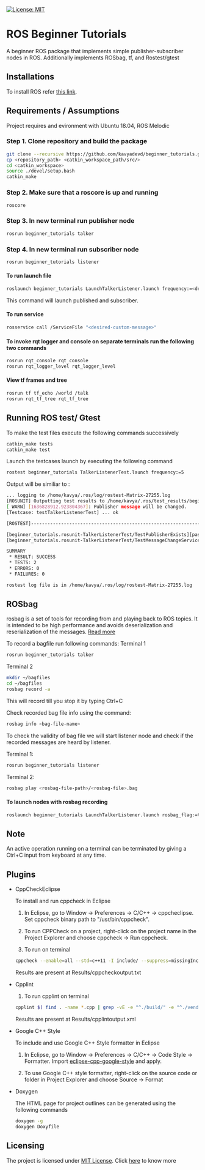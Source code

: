 [![License: MIT](https://img.shields.io/badge/License-MIT-blue.svg)](https://opensource.org/licenses/MIT)
# ROS Beginner Tutorials

A beginner ROS package that implements simple publisher-subscriber nodes in ROS.
Additionally implements ROSbag, tf, and Rostest/gtest


## Installations

To install ROS refer [this link](http://wiki.ros.org/ROS/Installation).

## Requirements / Assumptions
Project requires and evironment with Ubuntu 18.04, ROS Melodic


### Step 1. Clone repository and build the package
```bash
git clone --recursive https://github.com/kavyadevd/beginner_tutorials.git
cp <repository_path> <catkin_workspace_path/src/>
cd <catkin_workspace>
source ./devel/setup.bash
catkin_make
```

### Step 2. Make sure that a roscore is up and running
```bash
roscore
```
### Step 3. In new terminal run publisher node 
```bash
rosrun beginner_tutorials talker
```
### Step 4.  In new terminal run subscriber node 
```bash
rosrun beginner_tutorials listener
```

#### To run launch file

```bash
roslaunch beginner_tutorials LaunchTalkerListener.launch frequency:=<desired-frequency>
```
This command will launch published and subscriber.

#### To run service
```bash
rosservice call /ServiceFile "<desired-custom-message>"
```

#### To invoke rqt logger and console on separate terminals run the following two commands
```bash
rosrun rqt_console rqt_console
rosrun rqt_logger_level rqt_logger_level
```

#### View tf frames and tree

```bash
rosrun tf tf_echo /world /talk
rosrun rqt_tf_tree rqt_tf_tree
```

## Running ROS test/ Gtest

To make the test files execute the following commands successively
```bash
catkin_make tests
catkin_make test
```

Launch the testcases launch by executing the following command
```bash
rostest beginner_tutorials TalkerListenerTest.launch frequency:=5
```

Output will be similiar to :

```bash
... logging to /home/kavya/.ros/log/rostest-Matrix-27255.log
[ROSUNIT] Outputting test results to /home/kavya/.ros/test_results/beginner_tutorials/rostest-test_TalkerListenerTest.xml
[ WARN] [1636828912.923804367]: Publisher message will be changed.
[Testcase: testTalkerListenerTest] ... ok

[ROSTEST]-----------------------------------------------------------------------

[beginner_tutorials.rosunit-TalkerListenerTest/TestPublisherExists][passed]
[beginner_tutorials.rosunit-TalkerListenerTest/TestMessageChangeService][passed]

SUMMARY
 * RESULT: SUCCESS
 * TESTS: 2
 * ERRORS: 0
 * FAILURES: 0

rostest log file is in /home/kavya/.ros/log/rostest-Matrix-27255.log

```

## ROSbag
rosbag is a set of tools for recording from and playing back to ROS topics. It is intended to be high performance and avoids deserialization and reserialization of the messages. [Read more](http://wiki.ros.org/rosbag)

To record a bagfile run following commands:
Terminal 1
```bash
rosrun beginner_tutorials talker
```
Terminal 2
```bash
mkdir ~/bagfiles
cd ~/bagfiles
rosbag record -a
```
This will record till you stop it by typing Ctrl+C

Check recorded bag file info using the command:
```bash
rosbag info <bag-file-name>
```

To check the validity of bag file we will start listener node and check if the recorded messages are heard by listener.

Terminal 1:
```bash
rosrun beginner_tutorials listener
```

Terminal 2:
```bash
rosbag play <rosbag-file-path>/<rosbag-file>.bag
```

#### To launch nodes with rosbag recording
```bash
roslaunch beginner_tutorials LaunchTalkerListener.launch rosbag_flag:=true
```

## Note
An active operation running on a terminal can be terminated by giving a Ctrl+C input from keyboard at any time.

## Plugins


- CppCheckEclipse

    To install and run cppcheck in Eclipse

    1. In Eclipse, go to Window -> Preferences -> C/C++ -> cppcheclipse.
    Set cppcheck binary path to "/usr/bin/cppcheck".

    2. To run CPPCheck on a project, right-click on the project name in the Project Explorer 
    and choose cppcheck -> Run cppcheck.
    
    3. To run on terminal
    ```bash
    cppcheck --enable=all --std=c++11 -I include/ --suppress=missingIncludeSystem $( find . -name *.cpp -or -name *.h | grep -vE -e "^./build/" -e "^./vendor/") >     Results/cppcheckoutput.txt
    ```
    Results are present at Results/cppcheckoutput.txt
    
- Cpplint
   1. To run cpplint on terminal
   ```bash
   cpplint $( find . -name *.cpp | grep -vE -e "^./build/" -e "^./vendor/") $( find . -name *.hpp | grep -vE -e "^./build/" -e "^./vendor/") >                    Results/cpplintoutput.txt
   ```
   Results are present at Results/cpplintoutput.xml

- Google C++ Style

    To include and use Google C++ Style formatter in Eclipse

    1. In Eclipse, go to Window -> Preferences -> C/C++ -> Code Style -> Formatter. 
    Import [eclipse-cpp-google-style][reference-id-for-eclipse-cpp-google-style] and apply.

    2. To use Google C++ style formatter, right-click on the source code or folder in 
    Project Explorer and choose Source -> Format

[reference-id-for-eclipse-cpp-google-style]: https://raw.githubusercontent.com/google/styleguide/gh-pages/eclipse-cpp-google-style.xml

- Doxygen

    The HTML page for project outlines can be generated using the following commands
    ```bash
    doxygen -g
    doxygen Doxyfile
    ```


## Licensing
The project is licensed under [MIT License](https://opensource.org/licenses/MIT). Click [here](https://github.com/kavyadevd/beginner_tutorials/blob/main/LICENSE) to know more
